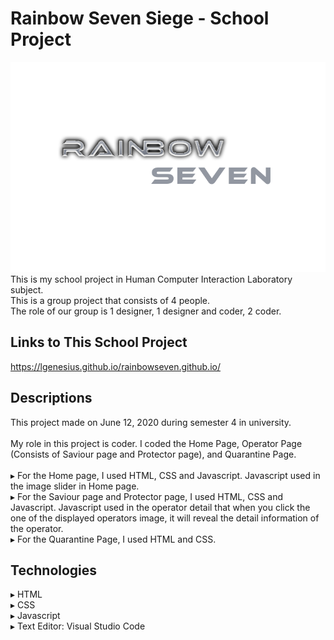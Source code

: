 # Rainbow Seven Siege - School Project
<img src="Image/logo.PNG">
This is my school project in Human Computer Interaction Laboratory subject.<br>This is a group project that consists of 4 people.<br>The role of our group is 1 designer, 1 designer and coder, 2 coder.

## Links to This School Project
https://lgenesius.github.io/rainbowseven.github.io/

## Descriptions
This project made on June 12, 2020 during semester 4 in university.<br><br>
My role in this project is coder. I coded the Home Page, Operator Page (Consists of Saviour page and Protector page), and Quarantine Page.<br><br>
▸ For the Home page, I used HTML, CSS and Javascript. Javascript used in the image slider in Home page.<br>
▸ For the Saviour page and Protector page, I used HTML, CSS and Javascript. Javascript used in the operator detail that when you click the one   of the displayed operators image, it will reveal the detail information of the operator.<br>
▸ For the Quarantine Page, I used HTML and CSS.

## Technologies
▸ HTML<br>
▸ CSS<br>
▸ Javascript<br>
▸ Text Editor: Visual Studio Code

 

